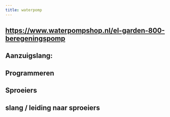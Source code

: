 ```yaml
---
title: waterpomp
---
```


## https://www.waterpompshop.nl/el-garden-800-beregeningspomp
## Aanzuigslang:
## Programmeren
## Sproeiers
## slang / leiding naar sproeiers
